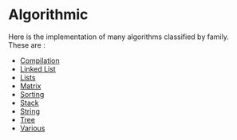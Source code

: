 # Algorithmic
 Here is the implementation of many algorithms classified by family. 
 <br />
These are : 
 <br />

<ul>
<li><a href="./First/">Compilation</a></li>
<li><a href="./Linked List/">Linked List</a></li>
<li><a href="./Lists/">Lists</a></li>
<li><a href="./Matrix/">Matrix</a></li>
<li><a href="./Sorting/">Sorting</a></li>
<li><a href="./Stack/">Stack</a></li>
<li><a href="./String/">String</a></li>
<li><a href="./Tree/">Tree</a></li>
<li><a href="./Various/">Various</a></li>
<ul/>
